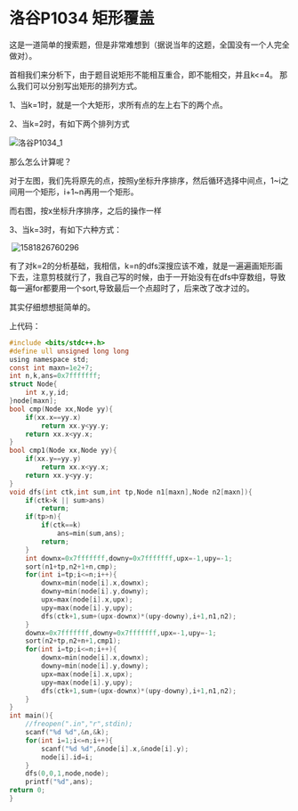 # 洛谷P1034 矩形覆盖

这是一道简单的搜索题，但是非常难想到（据说当年的这题，全国没有一个人完全做对）。

首相我们来分析下，由于题目说矩形不能相互重合，即不能相交，并且k<=4。 那么我们可以分别写出矩形的排列方式。

1、当k=1时，就是一个大矩形，求所有点的左上右下的两个点。

2、当k=2时，有如下两个排列方式

![洛谷P1034_1](\JODE-HRK.github.io\assets\image\洛谷P1034_1.png)

那么怎么计算呢？

对于左图，我们先将原先的点，按照y坐标升序排序，然后循环选择中间点，1~i之间用一个矩形，i+1~n再用一个矩形。

而右图，按x坐标升序排序，之后的操作一样

3、当k=3时，有如下六种方式：

​	![1581826760296](\JODE-HRK.github.io\assets\image\luogu_P1034_2.jpg)

有了对k=2的分析基础，我相信，k=n的dfs深搜应该不难，就是一遍遍画矩形画下去，注意剪枝就行了，我自己写的时候，由于一开始没有在dfs中穿数组，导致每一遍for都要用一个sort,导致最后一个点超时了，后来改了改才过的。

其实仔细想想挺简单的。

上代码：

```c
#include <bits/stdc++.h>
#define ull unsigned long long 
using namespace std;
const int maxn=1e2+7;
int n,k,ans=0x7fffffff;
struct Node{
    int x,y,id;
}node[maxn];
bool cmp(Node xx,Node yy){
    if(xx.x==yy.x)
        return xx.y<yy.y;
    return xx.x<yy.x;
}
bool cmp1(Node xx,Node yy){
    if(xx.y==yy.y)
        return xx.x<yy.x;
    return xx.y<yy.y;
}
void dfs(int ctk,int sum,int tp,Node n1[maxn],Node n2[maxn]){
    if(ctk>k || sum>ans)
        return;
    if(tp>n){
        if(ctk==k)
            ans=min(sum,ans);
        return;
    }
    int downx=0x7fffffff,downy=0x7fffffff,upx=-1,upy=-1;
    sort(n1+tp,n2+1+n,cmp);
    for(int i=tp;i<=n;i++){
        downx=min(node[i].x,downx);
        downy=min(node[i].y,downy);
        upx=max(node[i].x,upx);
        upy=max(node[i].y,upy);
        dfs(ctk+1,sum+(upx-downx)*(upy-downy),i+1,n1,n2);
    }
    downx=0x7fffffff,downy=0x7fffffff,upx=-1,upy=-1;
    sort(n2+tp,n2+n+1,cmp1);
    for(int i=tp;i<=n;i++){
        downx=min(node[i].x,downx);
        downy=min(node[i].y,downy);
        upx=max(node[i].x,upx);
        upy=max(node[i].y,upy);
        dfs(ctk+1,sum+(upx-downx)*(upy-downy),i+1,n1,n2);
    }
}
int main(){
    //freopen(".in","r",stdin);
    scanf("%d %d",&n,&k);
    for(int i=1;i<=n;i++){
        scanf("%d %d",&node[i].x,&node[i].y);
        node[i].id=i;
    }
    dfs(0,0,1,node,node);
    printf("%d",ans);
return 0;
}
```

